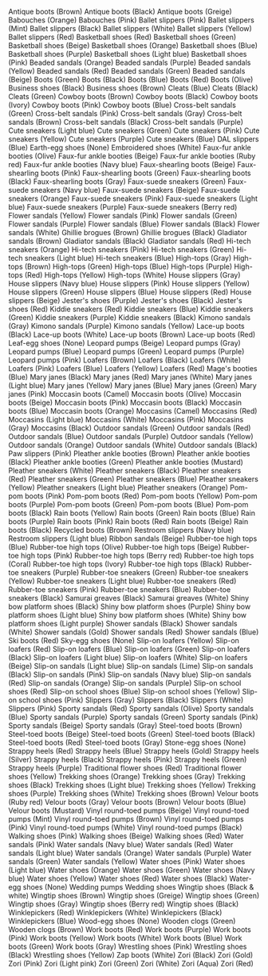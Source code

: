 Antique boots (Brown)
Antique boots (Black)
Antique boots (Greige)
Babouches (Orange)
Babouches (Pink)
Ballet slippers (Pink)
Ballet slippers (Mint)
Ballet slippers (Black)
Ballet slippers (White)
Ballet slippers (Yellow)
Ballet slippers (Red)
Basketball shoes (Red)
Basketball shoes (Green)
Basketball shoes (Beige)
Basketball shoes (Orange)
Basketball shoes (Blue)
Basketball shoes (Purple)
Basketball shoes (Light blue)
Basketball shoes (Pink)
Beaded sandals (Orange)
Beaded sandals (Purple)
Beaded sandals (Yellow)
Beaded sandals (Red)
Beaded sandals (Green)
Beaded sandals (Beige)
Boots (Green)
Boots (Black)
Boots (Blue)
Boots (Red)
Boots (Olive)
Business shoes (Black)
Business shoes (Brown)
Cleats (Blue)
Cleats (Black)
Cleats (Green)
Cowboy boots (Brown)
Cowboy boots (Black)
Cowboy boots (Ivory)
Cowboy boots (Pink)
Cowboy boots (Blue)
Cross-belt sandals (Green)
Cross-belt sandals (Pink)
Cross-belt sandals (Gray)
Cross-belt sandals (Brown)
Cross-belt sandals (Black)
Cross-belt sandals (Purple)
Cute sneakers (Light blue)
Cute sneakers (Green)
Cute sneakers (Pink)
Cute sneakers (Yellow)
Cute sneakers (Purple)
Cute sneakers (Blue)
DAL slippers (Blue)
Earth-egg shoes (None)
Embroidered shoes (White)
Faux-fur ankle booties (Olive)
Faux-fur ankle booties (Beige)
Faux-fur ankle booties (Ruby red)
Faux-fur ankle booties (Navy blue)
Faux-shearling boots (Beige)
Faux-shearling boots (Pink)
Faux-shearling boots (Green)
Faux-shearling boots (Black)
Faux-shearling boots (Gray)
Faux-suede sneakers (Green)
Faux-suede sneakers (Navy blue)
Faux-suede sneakers (Beige)
Faux-suede sneakers (Orange)
Faux-suede sneakers (Pink)
Faux-suede sneakers (Light blue)
Faux-suede sneakers (Purple)
Faux-suede sneakers (Berry red)
Flower sandals (Yellow)
Flower sandals (Pink)
Flower sandals (Green)
Flower sandals (Purple)
Flower sandals (Blue)
Flower sandals (Black)
Flower sandals (White)
Ghillie brogues (Brown)
Ghillie brogues (Black)
Gladiator sandals (Brown)
Gladiator sandals (Black)
Gladiator sandals (Red)
Hi-tech sneakers (Orange)
Hi-tech sneakers (Pink)
Hi-tech sneakers (Green)
Hi-tech sneakers (Light blue)
Hi-tech sneakers (Blue)
High-tops (Gray)
High-tops (Brown)
High-tops (Green)
High-tops (Blue)
High-tops (Purple)
High-tops (Red)
High-tops (Yellow)
High-tops (White)
House slippers (Gray)
House slippers (Navy blue)
House slippers (Pink)
House slippers (Yellow)
House slippers (Green)
House slippers (Blue)
House slippers (Red)
House slippers (Beige)
Jester's shoes (Purple)
Jester's shoes (Black)
Jester's shoes (Red)
Kiddie sneakers (Red)
Kiddie sneakers (Blue)
Kiddie sneakers (Green)
Kiddie sneakers (Purple)
Kiddie sneakers (Black)
Kimono sandals (Gray)
Kimono sandals (Purple)
Kimono sandals (Yellow)
Lace-up boots (Black)
Lace-up boots (White)
Lace-up boots (Brown)
Lace-up boots (Red)
Leaf-egg shoes (None)
Leopard pumps (Beige)
Leopard pumps (Gray)
Leopard pumps (Blue)
Leopard pumps (Green)
Leopard pumps (Purple)
Leopard pumps (Pink)
Loafers (Brown)
Loafers (Black)
Loafers (White)
Loafers (Pink)
Loafers (Blue)
Loafers (Yellow)
Loafers (Red)
Mage's booties (Blue)
Mary janes (Black)
Mary janes (Red)
Mary janes (White)
Mary janes (Light blue)
Mary janes (Yellow)
Mary janes (Blue)
Mary janes (Green)
Mary janes (Pink)
Moccasin boots (Camel)
Moccasin boots (Olive)
Moccasin boots (Beige)
Moccasin boots (Pink)
Moccasin boots (Black)
Moccasin boots (Blue)
Moccasin boots (Orange)
Moccasins (Camel)
Moccasins (Red)
Moccasins (Light blue)
Moccasins (White)
Moccasins (Pink)
Moccasins (Gray)
Moccasins (Black)
Outdoor sandals (Green)
Outdoor sandals (Red)
Outdoor sandals (Blue)
Outdoor sandals (Purple)
Outdoor sandals (Yellow)
Outdoor sandals (Orange)
Outdoor sandals (White)
Outdoor sandals (Black)
Paw slippers (Pink)
Pleather ankle booties (Brown)
Pleather ankle booties (Black)
Pleather ankle booties (Green)
Pleather ankle booties (Mustard)
Pleather sneakers (White)
Pleather sneakers (Black)
Pleather sneakers (Red)
Pleather sneakers (Green)
Pleather sneakers (Blue)
Pleather sneakers (Yellow)
Pleather sneakers (Light blue)
Pleather sneakers (Orange)
Pom-pom boots (Pink)
Pom-pom boots (Red)
Pom-pom boots (Yellow)
Pom-pom boots (Purple)
Pom-pom boots (Green)
Pom-pom boots (Blue)
Pom-pom boots (Black)
Rain boots (Yellow)
Rain boots (Green)
Rain boots (Blue)
Rain boots (Purple)
Rain boots (Pink)
Rain boots (Red)
Rain boots (Beige)
Rain boots (Black)
Recycled boots (Brown)
Restroom slippers (Navy blue)
Restroom slippers (Light blue)
Ribbon sandals (Beige)
Rubber-toe high tops (Blue)
Rubber-toe high tops (Olive)
Rubber-toe high tops (Beige)
Rubber-toe high tops (Pink)
Rubber-toe high tops (Berry red)
Rubber-toe high tops (Coral)
Rubber-toe high tops (Ivory)
Rubber-toe high tops (Black)
Rubber-toe sneakers (Purple)
Rubber-toe sneakers (Green)
Rubber-toe sneakers (Yellow)
Rubber-toe sneakers (Light blue)
Rubber-toe sneakers (Red)
Rubber-toe sneakers (Pink)
Rubber-toe sneakers (Blue)
Rubber-toe sneakers (Black)
Samurai greaves (Black)
Samurai greaves (White)
Shiny bow platform shoes (Black)
Shiny bow platform shoes (Purple)
Shiny bow platform shoes (Light blue)
Shiny bow platform shoes (White)
Shiny bow platform shoes (Light purple)
Shower sandals (Black)
Shower sandals (White)
Shower sandals (Gold)
Shower sandals (Red)
Shower sandals (Blue)
Ski boots (Red)
Sky-egg shoes (None)
Slip-on loafers (Yellow)
Slip-on loafers (Red)
Slip-on loafers (Blue)
Slip-on loafers (Green)
Slip-on loafers (Black)
Slip-on loafers (Light blue)
Slip-on loafers (White)
Slip-on loafers (Beige)
Slip-on sandals (Light blue)
Slip-on sandals (Lime)
Slip-on sandals (Black)
Slip-on sandals (Pink)
Slip-on sandals (Navy blue)
Slip-on sandals (Red)
Slip-on sandals (Orange)
Slip-on sandals (Purple)
Slip-on school shoes (Red)
Slip-on school shoes (Blue)
Slip-on school shoes (Yellow)
Slip-on school shoes (Pink)
Slippers (Gray)
Slippers (Black)
Slippers (White)
Slippers (Pink)
Sporty sandals (Red)
Sporty sandals (Olive)
Sporty sandals (Blue)
Sporty sandals (Purple)
Sporty sandals (Green)
Sporty sandals (Pink)
Sporty sandals (Beige)
Sporty sandals (Gray)
Steel-toed boots (Brown)
Steel-toed boots (Beige)
Steel-toed boots (Green)
Steel-toed boots (Black)
Steel-toed boots (Red)
Steel-toed boots (Gray)
Stone-egg shoes (None)
Strappy heels (Red)
Strappy heels (Blue)
Strappy heels (Gold)
Strappy heels (Silver)
Strappy heels (Black)
Strappy heels (Pink)
Strappy heels (Green)
Strappy heels (Purple)
Traditional flower shoes (Red)
Traditional flower shoes (Yellow)
Trekking shoes (Orange)
Trekking shoes (Gray)
Trekking shoes (Black)
Trekking shoes (Light blue)
Trekking shoes (Yellow)
Trekking shoes (Purple)
Trekking shoes (White)
Trekking shoes (Brown)
Velour boots (Ruby red)
Velour boots (Gray)
Velour boots (Brown)
Velour boots (Blue)
Velour boots (Mustard)
Vinyl round-toed pumps (Beige)
Vinyl round-toed pumps (Mint)
Vinyl round-toed pumps (Brown)
Vinyl round-toed pumps (Pink)
Vinyl round-toed pumps (White)
Vinyl round-toed pumps (Black)
Walking shoes (Pink)
Walking shoes (Beige)
Walking shoes (Red)
Water sandals (Pink)
Water sandals (Navy blue)
Water sandals (Red)
Water sandals (Light blue)
Water sandals (Orange)
Water sandals (Purple)
Water sandals (Green)
Water sandals (Yellow)
Water shoes (Pink)
Water shoes (Light blue)
Water shoes (Orange)
Water shoes (Green)
Water shoes (Navy blue)
Water shoes (Yellow)
Water shoes (Red)
Water shoes (Black)
Water-egg shoes (None)
Wedding pumps
Wedding shoes
Wingtip shoes (Black & white)
Wingtip shoes (Brown)
Wingtip shoes (Greige)
Wingtip shoes (Green)
Wingtip shoes (Gray)
Wingtip shoes (Berry red)
Wingtip shoes (Black)
Winklepickers (Red)
Winklepickers (White)
Winklepickers (Black)
Winklepickers (Blue)
Wood-egg shoes (None)
Wooden clogs (Green)
Wooden clogs (Brown)
Work boots (Red)
Work boots (Purple)
Work boots (Pink)
Work boots (Yellow)
Work boots (White)
Work boots (Blue)
Work boots (Green)
Work boots (Gray)
Wrestling shoes (Pink)
Wrestling shoes (Black)
Wrestling shoes (Yellow)
Zap boots (White)
Zori (Black)
Zori (Gold)
Zori (Pink)
Zori (Light pink)
Zori (Green)
Zori (White)
Zori (Aqua)
Zori (Red)

